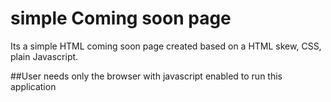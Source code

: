 # simple Coming soon page
Its a simple HTML coming soon page created based on a HTML skew, CSS, plain Javascript.

##User needs only the browser with javascript enabled to run this application
